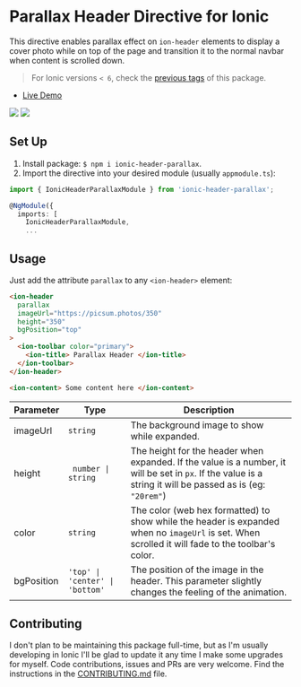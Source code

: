 # Parallax Header Directive for Ionic

This directive enables parallax effect on `ion-header` elements to display a cover photo while on top of the page and transition it to the normal navbar when content is scrolled down.

> For Ionic versions `< 6`, check the [previous tags](https://www.npmjs.com/package/ionic-header-parallax?activeTab=versions) of this package.

- [Live Demo](https://raschidjfr.github.io/ionic-header-parallax)

![](https://raw.githubusercontent.com/raschidJFR/ionic-header-parallax/4.0.0/img/ios.gif)
![](https://raw.githubusercontent.com/raschidJFR/ionic-header-parallax/4.0.0/img/android.gif)

## Set Up

1. Install package: `$ npm i ionic-header-parallax`.
2. Import the directive into your desired module (usually `appmodule.ts`):

```ts
import { IonicHeaderParallaxModule } from 'ionic-header-parallax';

@NgModule({
  imports: [
    IonicHeaderParallaxModule,
    ...
```

## Usage

Just add the attribute `parallax` to any `<ion-header>` element:

```html
<ion-header
  parallax
  imageUrl="https://picsum.photos/350"
  height="350"
  bgPosition="top"
>
  <ion-toolbar color="primary">
    <ion-title> Parallax Header </ion-title>
  </ion-toolbar>
</ion-header>

<ion-content> Some content here </ion-content>
```

| Parameter  | Type                            | Description                                                                                                                                                 |
| ---------- | ------------------------------- | ----------------------------------------------------------------------------------------------------------------------------------------------------------- |
| imageUrl   | `string`                        | The background image to show while expanded.                                                                                                                |
| height     | ` number \| string`             | The height for the header when expanded. If the value is a number, it will be set in `px`. If the value is a string it will be passed as is (eg: `"20rem"`) |
| color      | `string`                        | The color (web hex formatted) to show while the header is expanded when no `imageUrl` is set. When scrolled it will fade to the toolbar's color.            |
| bgPosition | `'top' \| 'center' \| 'bottom'` | The position of the image in the header. This parameter slightly changes the feeling of the animation.                                                      |

## Contributing

I don't plan to be maintaining this package full-time, but as I'm usually developing in Ionic I'll be glad to update it any time I make some upgrades for myself.
Code contributions, issues and PRs are very welcome. Find the instructions in the [CONTRIBUTING.md](CONTRIBUTING.md) file.
